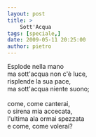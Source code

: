 ```yaml
---
layout: post
title: >
    Sott'Acqua
tags: [speciale,]
date: 2009-05-11 20:25:00
author: pietro
---
```

Esplode nella mano<br/>ma sott'acqua non c'è luce,<br/>risplende la sua pace,<br/>ma sott'acqua niente suono;<br/><br/>come, come canterai,<br/>o sirena mia accecata,<br/>l'ultima ala ormai spezzata<br/>e come, come volerai?
